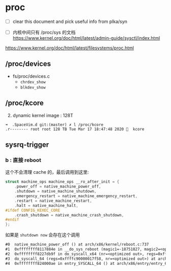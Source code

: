 # proc
- [ ] clear this document and pick useful info from plka/syn

- [ ] 内核中间只有 /proc/sys 的文档 https://www.kernel.org/doc/html/latest/admin-guide/sysctl/index.html

https://www.kernel.org/doc/html/latest/filesystems/proc.html

## /proc/devices
- fs/proc/devices.c
  - `chrdev_show`
  - `blkdev_show`

## /proc/kcore
2. dynamic kernel image : 128T
```
➜  .SpaceVim.d git:(master) ✗ l /proc/kcore
.r-------- root root 128 TB Tue Mar 17 18:47:48 2020   kcore
```

## sysrq-trigger

### b : 直接 reboot

这个不会清理 cache 的，最后调用到这里:
```c
struct machine_ops machine_ops __ro_after_init = {
	.power_off = native_machine_power_off,
	.shutdown = native_machine_shutdown,
	.emergency_restart = native_machine_emergency_restart,
	.restart = native_machine_restart,
	.halt = native_machine_halt,
#ifdef CONFIG_KEXEC_CORE
	.crash_shutdown = native_machine_crash_shutdown,
#endif
};
```
如果是 `shutdown now` 会存在这个调用
```txt
#0  native_machine_power_off () at arch/x86/kernel/reboot.c:737
#1  0xffffffff8117884e in __do_sys_reboot (magic1=-18751827, magic2=<optimized out>, cmd=1126301404, arg=0x7fcbe9d289e0) at kernel/reboot.c:753
#2  0xffffffff8227db9f in do_syscall_x64 (nr=<optimized out>, regs=0xffffc90000017f58) at arch/x86/entry/common.c:50
#3  do_syscall_64 (regs=0xffffc90000017f58, nr=<optimized out>) at arch/x86/entry/common.c:80
#4  0xffffffff824000ae in entry_SYSCALL_64 () at arch/x86/entry/entry_64.S:120
```

